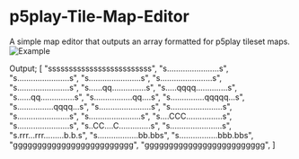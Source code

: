 # p5play-Tile-Map-Editor
A simple map editor that outputs an array formatted for p5play tileset maps.
![Example](https://github.com/Tezumie/p5play-Tile-Map-Editor/assets/102488626/d14831ce-b2dd-4b02-87e6-ebad42fd4c0f)

Output;
[
"sssssssssssssssssssssssss",
"s.......................s",
"s.......................s",
"s.......................s",
"s.......................s",
"s.......................s",
"s......qq...............s",
"s.....qqqq..............s",
"s......qq...............s",
"s.................qq....s",
"s...............qqqqq...s",
"s................qqqq...s",
"s.......................s",
"s.......................s",
"s.......................s",
"s.......................s",
"s....CCC................s",
"s.......................s",
"s..CC....C..............s",
"s.......................s",
"s.rrr...rrr.........b.b.s",
"s..................bb.bbs",
"s.................bbb.bbs",
"ggggggggggggggggggggggggg",
"ggggggggggggggggggggggggg",
] 
